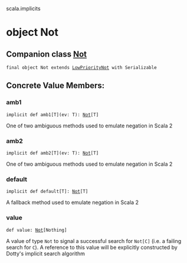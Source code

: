 scala.implicits
# object Not

## Companion class <a href="./Not.md">Not</a>

<pre><code class="language-scala" >final object Not extends <a href="./LowPriorityNot.md">LowPriorityNot</a> with Serializable</pre></code>
## Concrete Value Members:
### amb1
<pre><code class="language-scala" >implicit def amb1[T](ev: T): <a href="./Not.md">Not</a>[T]</pre></code>
One of two ambiguous methods used to emulate negation in Scala 2

### amb2
<pre><code class="language-scala" >implicit def amb2[T](ev: T): <a href="./Not.md">Not</a>[T]</pre></code>
One of two ambiguous methods used to emulate negation in Scala 2

### default
<pre><code class="language-scala" >implicit def default[T]: <a href="./Not.md">Not</a>[T]</pre></code>
A fallback method used to emulate negation in Scala 2

### value
<pre><code class="language-scala" >def value: <a href="./Not.md">Not</a>[Nothing]</pre></code>
A value of type `Not` to signal a successful search for `Not[C]` (i.e. a failing
search for `C`). A reference to this value will be explicitly constructed by Dotty's
implicit search algorithm

